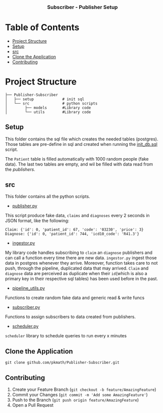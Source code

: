 <br />
<p align="center">
  <h3 align="center">Subscriber - Publisher Setup</h3>
</p>

# Table of Contents

* [Project Structure](#project-structure)
* [Setup](#setup)
* [src](#src)
* [Clone the Application](#clone-the-application)
* [Contributing](#contributing)





# Project Structure


    ├── Publisher-Subscriber                    
    │   ├── setup             # init sql 
    │   └── src               # python scripts 
    │        ├── models       #Library code
    │        └── utils        #Library code

    


## Setup

This folder contains the sql file which creates the needed tables (postgres). Those tables are pre-define in sql and created when running the [init_db.sql](setup/init_db.sql) script.

The `Patient` table is filled automatically with 1000 random people (fake data). 
The last two tables are empty, and wil be filled with data read from the *publishers*.


## src

This folder contains all the python scripts.

*  [publisher.py](src/publisher.py)

This script produce fake data, `claims` and `diagnoses` every 2 seconds in JSON format, like the following:
```
Claim: {'id': 0, 'patient_id': 67, 'code': '03230', 'price': 3}
Diagnose: {'id': 0, 'patient_id': 744, 'icd10_code': 'R41.3'}
```

*  [ingestor.py](src/ingestor.py)

My library code handles subscribing to `claim` an `diagnose` publishers and can call a function every time there are new data. 
`ingestor.py` ingest those data in postgres whenever they arrive. 
Moreover, function takes care to not push, through the pipeline, duplicated data that may arrived. `Claim` and `diagnose` data are perceived as duplicate when their `id`(which is also a primary key in their respective sql tables) has been used before in the past. 

*  [pipeline_utils.py](src/utils/pipeline_utils.py)

Functions to create random fake data and generic read & write funcs

*  [subscriber.py](src/models/subscriber.py)

Functions to assign subscribers to data created from publishers.

*  [scheduler.py](src/models/scheduler.py)

`scheduler` library to schedule  queries to run every x minutes

## Clone the Application

``
git clone github.com/pkmath/Publisher-Subscriber.git
``


## Contributing

1. Create your Feature Branch (`git checkout -b feature/AmazingFeature`)
3. Commit your Changes (`git commit -m 'Add some AmazingFeature'`)
4. Push to the Branch (`git push origin feature/AmazingFeature`)
5. Open a Pull Request
